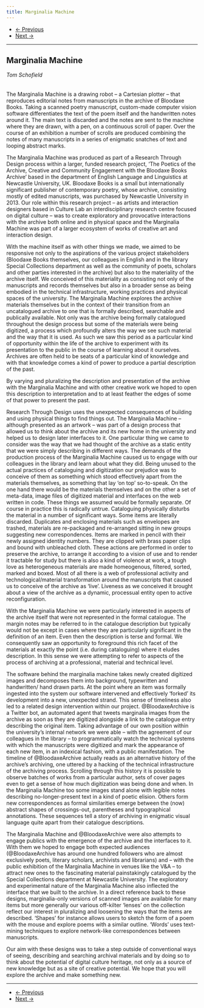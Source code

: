 ```yaml
---
title: Marginalia Machine
---
```


<nav aria-label="...">
  <ul class="pager">
    <li class="previous"><a href="17.html"><span aria-hidden="true">&larr;</span> Previous</a></li>
    <li class="next"><a href="19.html">Next <span aria-hidden="true">&rarr;</span></a></li>
  </ul>
</nav>

---

## Marginalia Machine
*Tom Schofield*
<br />
<br />
<br />
The Marginalia Machine is a drawing robot – a Cartesian plotter – that reproduces editorial notes from manuscripts in the archive of Bloodaxe Books. Taking a scanned poetry manuscript, custom-made computer vision software differentiates the text of the poem itself and the handwritten notes around it. The main text is discarded and the notes are sent to the machine where they are drawn, with a pen, on a continuous scroll of paper. Over the course of an exhibition a number of scrolls are produced combining the notes of many manuscripts in a series of enigmatic snatches of text and looping abstract marks.

The Marginalia Machine was produced as part of a Research Through Design process within a larger, funded research project, ‘The Poetics of the Archive, Creative and Community Engagement with the Bloodaxe Books Archive’ based in the department of English Language and Linguistics at Newcastle University, UK. Bloodaxe Books is a small but internationally significant publisher of contemporary poetry, whose archive, consisting mostly of edited manuscripts, was purchased by Newcastle University in 2013. Our role within this research project – as artists and interaction designers based in Culture Lab an interdisciplinary research centre focused on digital culture – was to create exploratory and provocative interactions with the archive both online and in physical space and the Marginalia Machine was part of a larger ecosystem of works of creative art and interaction design.

With the machine itself as with other things we made, we aimed to be responsive not only to the aspirations of the various project stakeholders (Bloodaxe Books themselves, our colleagues in English and in the library Special Collections department as well as the community of poets, scholars and other parties interested in the archive) but also to the materiality of the archive itself. We conceived of this materiality as consisting not only of the manuscripts and records themselves but also in a broader sense as being embodied in the technical infrastructure, working practices and physical spaces of the university. The Marginalia Machine explores the archive materials themselves but in the context of their transition from an uncatalogued archive to one that is formally described, searchable and publically available. Not only was the archive being formally catalogued throughout the design process but some of the materials were being digitized, a process which profoundly alters the way we see such material and the way that it is used.
As such we saw this period as a particular kind of opportunity within the life of the archive to experiment with its presentation to the public in the course of learning about it ourselves. Archives are often held to be seats of a particular kind of knowledge and with that knowledge comes a kind of power to produce a partial description of the past.

By varying and pluralizing the description and presentation of the archive with the Marginalia Machine and with other creative work we hoped to open this description to interpretation and to at least feather the edges of some of that power to present the past.

Research Through Design uses the unexpected consequences of building and using physical things to find things out. The Marginalia Machine – although presented as an artwork – was part of a design process that allowed us to think about the archive and its new home in the university and helped us to design later interfaces to it. One particular thing we came to consider was the way that we had thought of the archive as a static entity that we were simply describing in different ways. The demands of the production process of the Marginalia Machine caused us to engage with our colleagues in the library and learn about what they did. Being unused to the actual practices of cataloguing and digitization our prejudice was to conceive of them as something which stood effectively apart from the materials themselves, as something that lay ‘on top’ so-to-speak. On the one hand there would be the materials themselves and on the other a set of meta-data, image files of digitized material and interfaces on the web written in code. These things we assumed would be formally separate. Of course in practice this is radically untrue. Cataloguing physically disturbs the material in a number of significant ways. Some items are literally discarded. Duplicates and enclosing materials such as envelopes are trashed, materials are re-packaged and re-arranged sitting in new groups suggesting new correspondences. Items are marked in pencil with their newly assigned identity numbers. They are clipped with brass paper clips and bound with unbleached cloth. These actions are performed in order to preserve the archive, to arrange it according to a vision of use and to render it tractable for study but there is also a kind of violence at work, a tough love as heterogeneous materials are made homeogenous, filtered, sorted, marked and boxed. Most of all there is a web of professional activity and technological/material transformation around the manuscripts that caused us to conceive of the archive as ‘live’. Liveness as we conceived it brought about a view of the archive as a dynamic, processual entity open to active reconfiguration.

With the Marginalia Machine we were particularly interested in aspects of the archive itself that were not represented in the formal catalogue. The margin notes may be referred to in the catalogue description but typically would not be except in cases where they are particularly significant in the definition of an item. Even then the description is terse and formal. We consequently saw an opportunity to foreground this rich facet of the materials at exactly the point (i.e. during cataloguing) where it eludes description. In this sense we were attempting to refer to aspects of the process of archiving at a professional, material and technical level.

The software behind the marginalia machine takes newly created digitized images and decomposes them into background, typewritten and handwritten/ hand drawn parts. At the point where an item was formally ingested into the system our software intervened and effectively ‘forked’ its development into a new, unexpected strand. This sense of timeliness also led to a related design intervention within our project. @BloodaxeArchive is a Twitter bot, an automated agent that tweets marginalia images from the archive as soon as they are digitized alongside a link to the catalogue entry describing the original item. Taking advantage of our own position within the university’s internal network we were able – with the agreement of our colleagues in the library – to programmatically watch the technical systems with which the manuscripts were digitized and mark the appearance of each new item, in an indexical fashion, with a public manifestation. The timeline of @BloodaxeArchive actually reads as an alternative history of the archive’s archiving, one uttered by a hacking of the technical infrastructure of the archiving process. Scrolling through this history it is possible to observe batches of works from a particular author, sets of cover pages even to get a sense of how much digitization was being done and when. In the Marginalia Machine too some images stand alone with legible notes describing no-longer-present text in a kind of poetic elision. Others form new correspondences as formal similarities emerge between the (now) abstract shapes of crossings-out, parentheses and typographical annotations. These sequences tell a story of archiving in enigmatic visual language quite apart from their catalogue descriptions.

The Marginalia Machine and @BloodaxeArchive were also attempts to engage publics with the emergence of the archive and the interfaces to it. With them we hoped to engage both expected audiences (@BloodaxeArchive has around one hundred followers who are almost exclusively poets, literary scholars, archivists and librarians) and – with the public exhibition of the Marginalia Machine in venues like the V&A – to attract new ones to the fascinating material painstakingly catalogued by the Special Collections department at Newcastle University. The exploratory and experimental nature of the Marginalia Machine also inflected the interface that we built to the archive.
In a direct reference back to these designs, marginalia-only versions of scanned images are available for many items but more generally our various off-kilter ‘lenses’ on the collection reflect our interest in pluralizing and loosening the ways that the items are described. ‘Shapes’ for instance allows users to sketch the form of a poem with the mouse and explore poems with a similar outline. ‘Words’ uses text-mining techniques to explore network-like correspondences between manuscripts.

Our aim with these designs was to take a step outside of conventional ways of seeing, describing and searching archival materials and by doing so to think about the potential of digital culture heritage, not only as a source of new knowledge but as a site of creative potential. We hope that you will explore the archive and make something new.

---

<nav aria-label="...">
  <ul class="pager">
    <li class="previous"><a href="17.html"><span aria-hidden="true">&larr;</span> Previous</a></li>
    <li class="next"><a href="19.html">Next <span aria-hidden="true">&rarr;</span></a></li>
  </ul>
</nav>
